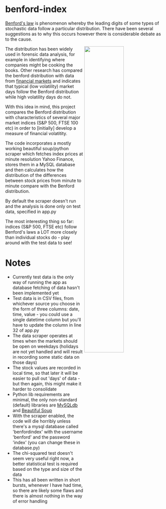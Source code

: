 # benford-index

<a href="https://en.wikipedia.org/wiki/Benford%27s_law">Benford's law</a> is phenomenon whereby the leading digits of some types of stochastic data follow a particular distribution.
There have been several suggestions as to why this occurs however there is considerable debate as to the cause.

<img src="https://raw.githubusercontent.com/nowaycomputer/benford-index/master/benford.png" width="50%" height="50%" align="right">

The distribution has been widely used in forensic data analysis, for example in identifying where companies might be cooking the books. Other research has compared the benford distribution with data from <a href="http://link.springer.com/chapter/10.1007%2F978-88-470-1481-7_10">financial markets</a> and indicates that typical (low volatility) market days follow the Benford distribution while high volatility days do not. 

With this idea in mind, this project compares the Benford distribution with characteristics of several major market indices (S&P 500, FTSE 100 etc) in order to [initially] develop a measure of financial volatitity.

The code incorporates a mostly working beautiful soup/python scraper which fetches index prices at minute resolution Yahoo Finance, stores them in a MySQL database and then calculates how the distribution of the differences between stock prices from minute to minute compare with the Benford distribution.

By default the scraper doesn't run and the analysis is done only on test data, specified in app.py

The most interesting thing so far: indices (S&P 500, FTSE etc) follow Benford's laws a LOT more closely than individual stocks do - play around with the test data to see!

# Notes

- Currently test data is the only way of running the app as database fetching of data hasn't been implemented yet
- Test data is in CSV files, from whichever source you choose in the form of three columns: date, time, value - you could use a single datetime column but you'll have to update the column in line 32 of app.py
- The data scraper operates at times when the markets should be open on weekdays (holidays are not yet handled and will result in recording some static data on those days)
- The stock values are recorded in local time, so that later it will be easier to pull out 'days' of data - but then again, this might make it harder to consolidate
- Python lib requirements are minimal, the only non-standard (default) libraries are <a href="https://pypi.python.org/pypi/MySQL-python">MySQLdb</a> and <a href="http://www.crummy.com/software/BeautifulSoup/">Beautiful Soup</a>
- With the scraper enabled, the code will die horribly unless there's a mysql database called 'benfordindex' with the username 'benford' and the password 'index' (you can change these in database.py)
- The chi-squared test doesn't seem very useful right now, a better statistical test is required based on the type and size of the data
- This has all been written in short bursts, whenever I have had time, so there are likely some flaws and there is almost nothing in the way of error handling

